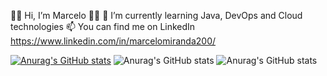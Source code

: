 👩‍💻 Hi, I’m Marcelo 👩‍💻
🌱 I’m currently learning Java, DevOps and Cloud technologies
📫 You can find me on LinkedIn https://www.linkedin.com/in/marcelomiranda200/
 

[![Anurag's GitHub stats](https://github-readme-stats.vercel.app/api?username=marcelomiranda200)](https://github.com/anuraghazra/github-readme-stats)
![Anurag's GitHub stats](https://github-readme-stats.vercel.app/api?username=anuraghazra&show_icons=true&theme=radical)
![Anurag's GitHub stats](https://github-readme-stats.vercel.app/api?username=anuraghazra&show_icons=true)
